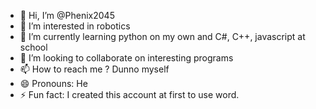 - 👋 Hi, I’m @Phenix2045
- 👀 I’m interested in robotics
- 🌱 I’m currently learning python on my own and C#, C++, javascript at school
- 💞️ I’m looking to collaborate on interesting programs
- 📫 How to reach me ? Dunno myself
- 😄 Pronouns: He
- ⚡ Fun fact: I created this account at first to use word.

<!---
Phenix2045/Phenix2045 is a ✨ special ✨ repository because its `README.md` (this file) appears on your GitHub profile.
You can click the Preview link to take a look at your changes.
--->
